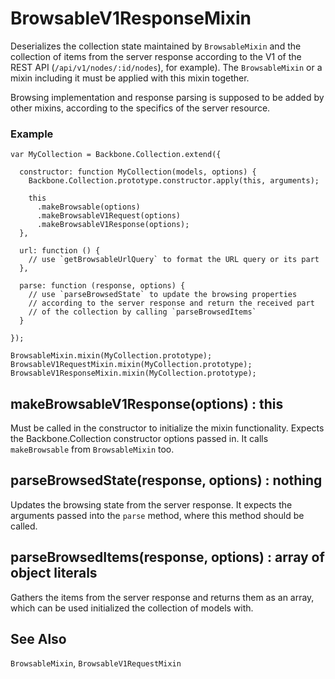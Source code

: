 # BrowsableV1ResponseMixin

Deserializes the collection state maintained by `BrowsableMixin` and the
collection of items from the server response according to the V1 of the
REST API (`/api/v1/nodes/:id/nodes`), for example).  The `BrowsableMixin`
or a mixin including it must be applied with this mixin together.

Browsing implementation and response parsing is supposed to be added
by other mixins, according to the specifics of the server resource.

### Example

```
var MyCollection = Backbone.Collection.extend({

  constructor: function MyCollection(models, options) {
    Backbone.Collection.prototype.constructor.apply(this, arguments);

    this
      .makeBrowsable(options)
      .makeBrowsableV1Request(options)
      .makeBrowsableV1Response(options);
  },

  url: function () {
    // use `getBrowsableUrlQuery` to format the URL query or its part
  },

  parse: function (response, options) {
    // use `parseBrowsedState` to update the browsing properties
    // according to the server response and return the received part
    // of the collection by calling `parseBrowsedItems`
  }

});

BrowsableMixin.mixin(MyCollection.prototype);
BrowsableV1RequestMixin.mixin(MyCollection.prototype);
BrowsableV1ResponseMixin.mixin(MyCollection.prototype);
```

## makeBrowsableV1Response(options) : this

Must be called in the constructor to initialize the mixin functionality.
Expects the Backbone.Collection constructor options passed in.  It calls
`makeBrowsable` from `BrowsableMixin` too.

## parseBrowsedState(response, options) : nothing

Updates the browsing state from the server response.  It expects the arguments
passed into the `parse` method, where this method should be called.

## parseBrowsedItems(response, options) : array of object literals

Gathers the items from the server response and returns them as an array,
which can be used initialized the collection of models with.

## See Also

`BrowsableMixin`, `BrowsableV1RequestMixin`
